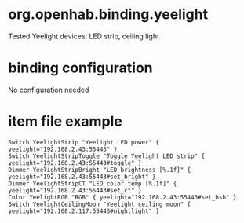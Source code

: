 # org.openhab.binding.yeelight
Tested Yeelight devices: LED strip, ceiling light

# binding configuration
No configuration needed

# item file example
```
Switch YeelightStrip "Yeelight LED power" { yeelight="192.168.2.43:55443" }
Switch YeelightStripToggle "Toggle Yeelight LED strip" { yeelight="192.168.2.43:55443#toggle" }
Dimmer YeelightStripBright "LED brightness [%.1f]" { yeelight="192.168.2.43:55443#set_bright" }
Dimmer YeelightStripCT "LED color temp [%.1f]" { yeelight="192.168.2.43:55443#set_ct" }
Color YeelightRGB "RGB" { yeelight="192.168.2.43:55443#set_hsb" } 
Switch YeelightCeilingMoon "Yeelight ceiling moon" { yeelight="192.168.2.117:55443#nightlight" }
```
